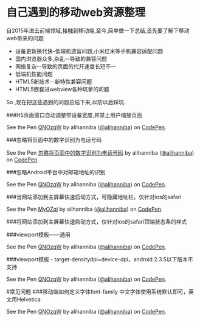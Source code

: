 # 自己遇到的移动web资源整理
自2015年进去前端领域,接触到移动端,至今,简单做一下总结,首先要了解下移动web带来的问题
* 设备更新换代快-低端机遗留问题,小米红米等手机兼容适配问题
* 国内浏览器众多,杂乱--导致的兼容问题
* 网络复杂--导致的页面的代开速度长短不一
* 低端机性能问题
* HTML5新技术--新特性兼容问题
* HTML5嵌套进webview各种坑爹的问题

So ,现在把这些遇到的问题总结下来,以防以后踩坑.

###H5页面窗口自动调整带设备宽度,并禁止用户缩放页面

<p data-height="176" data-theme-id="0" data-slug-hash="QNOzqW" data-default-tab="html" data-user="alihanniba" class="codepen">See the Pen <a href="http://codepen.io/alihanniba/pen/QNOzqW/">QNOzqW</a> by alihanniba (<a href="http://codepen.io/alihanniba">@alihanniba</a>) on <a href="http://codepen.io">CodePen</a>.</p>
<script async src="//assets.codepen.io/assets/embed/ei.js"></script>

###忽略将页面中的数字识别为电话号码

<p data-height="174" data-theme-id="0" data-slug-hash="jqaXpb" data-default-tab="html" data-user="alihanniba" class="codepen">See the Pen <a href="http://codepen.io/alihanniba/pen/jqaXpb/">忽略将页面中的数字识别为电话号码</a> by alihanniba (<a href="http://codepen.io/alihanniba">@alihanniba</a>) on <a href="http://codepen.io">CodePen</a>.</p>
<script async src="//assets.codepen.io/assets/embed/ei.js"></script>


###忽略Android平台中对邮箱地址的识别

<p data-height="190" data-theme-id="0" data-slug-hash="QNOzqW" data-default-tab="html" data-user="alihanniba" class="codepen">See the Pen <a href="http://codepen.io/alihanniba/pen/QNOzqW/">QNOzqW</a> by alihanniba (<a href="http://codepen.io/alihanniba">@alihanniba</a>) on <a href="http://codepen.io">CodePen</a>.</p>
<script async src="//assets.codepen.io/assets/embed/ei.js"></script>


###当网站添加到主屏幕快速启动方式，可隐藏地址栏，仅针对ios的safari

<p data-height="198" data-theme-id="0" data-slug-hash="MyOZqj" data-default-tab="html" data-user="alihanniba" class="codepen">See the Pen <a href="http://codepen.io/alihanniba/pen/MyOZqj/">MyOZqj</a> by alihanniba (<a href="http://codepen.io/alihanniba">@alihanniba</a>) on <a href="http://codepen.io">CodePen</a>.</p>
<script async src="//assets.codepen.io/assets/embed/ei.js"></script>

###将网站添加到主屏幕快速启动方式，仅针对ios的safari顶端状态条的样式



###viewport模板——通用

<p data-height="268" data-theme-id="0" data-slug-hash="QNOzqW" data-default-tab="html" data-user="alihanniba" class="codepen">See the Pen <a href="http://codepen.io/alihanniba/pen/QNOzqW/">QNOzqW</a> by alihanniba (<a href="http://codepen.io/alihanniba">@alihanniba</a>) on <a href="http://codepen.io">CodePen</a>.</p>
<script async src="//assets.codepen.io/assets/embed/ei.js"></script>

###viewport模板 - target-densitydpi=device-dpi，android 2.3.5以下版本不支持

<p data-height="268" data-theme-id="0" data-slug-hash="QNOzqW" data-default-tab="html" data-user="alihanniba" class="codepen">See the Pen <a href="http://codepen.io/alihanniba/pen/QNOzqW/">QNOzqW</a> by alihanniba (<a href="http://codepen.io/alihanniba">@alihanniba</a>) on <a href="http://codepen.io">CodePen</a>.</p>
<script async src="//assets.codepen.io/assets/embed/ei.js"></script>


#常见问题
###移动端如何定义字体font-family
中文字体使用系统默认即可，英文用Helvetica

<p data-height="146" data-theme-id="0" data-slug-hash="QNOzqW" data-default-tab="css" data-user="alihanniba" class="codepen">See the Pen <a href="http://codepen.io/alihanniba/pen/QNOzqW/">QNOzqW</a> by alihanniba (<a href="http://codepen.io/alihanniba">@alihanniba</a>) on <a href="http://codepen.io">CodePen</a>.</p>
<script async src="//assets.codepen.io/assets/embed/ei.js"></script>
































